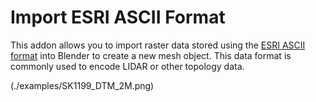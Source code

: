 # Import ESRI ASCII Format

This addon allows you to import raster data stored using the
[ESRI ASCII format](http://resources.esri.com/help/9.3/arcgisdesktop/com/gp_toolref/spatial_analyst_tools/esri_ascii_raster_format.htm)
into Blender to create a new mesh object. This data format is commonly used to
encode LIDAR or other topology data.

(./examples/SK1199_DTM_2M.png)
